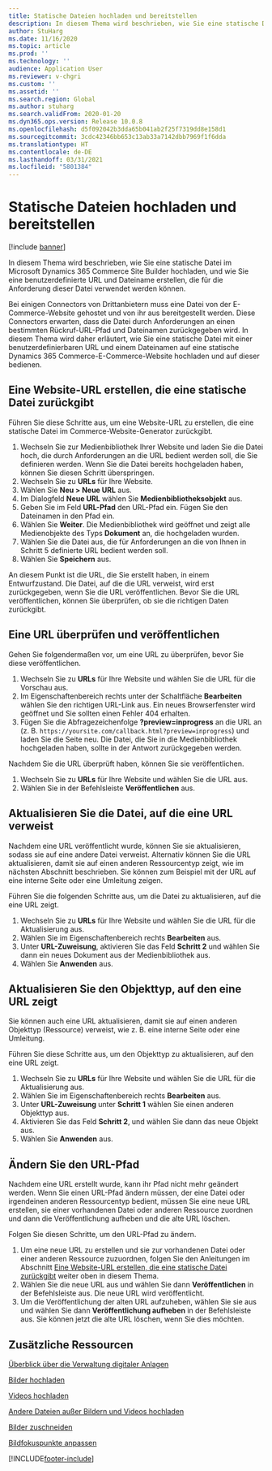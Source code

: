 ```yaml
---
title: Statische Dateien hochladen und bereitstellen
description: In diesem Thema wird beschrieben, wie Sie eine statische Datei im Microsoft Dynamics 365 Commerce Site Builder hochladen, und wie Sie eine benutzerdefinierte URL und Dateiname erstellen, die für die Anforderung dieser Datei verwendet werden können.
author: StuHarg
ms.date: 11/16/2020
ms.topic: article
ms.prod: ''
ms.technology: ''
audience: Application User
ms.reviewer: v-chgri
ms.custom: ''
ms.assetid: ''
ms.search.region: Global
ms.author: stuharg
ms.search.validFrom: 2020-01-20
ms.dyn365.ops.version: Release 10.0.8
ms.openlocfilehash: d5f092042b3dda65b041ab2f25f7319dd8e158d1
ms.sourcegitcommit: 3cdc42346bb653c13ab33a7142dbb7969f1f6dda
ms.translationtype: HT
ms.contentlocale: de-DE
ms.lasthandoff: 03/31/2021
ms.locfileid: "5801384"
---
```

# <a name="upload-and-serve-static-files"></a>Statische Dateien hochladen und bereitstellen

[!include [banner](includes/banner.md)]

In diesem Thema wird beschrieben, wie Sie eine statische Datei im Microsoft Dynamics 365 Commerce Site Builder hochladen, und wie Sie eine benutzerdefinierte URL und Dateiname erstellen, die für die Anforderung dieser Datei verwendet werden können.

Bei einigen Connectors von Drittanbietern muss eine Datei von der E-Commerce-Website gehostet und von ihr aus bereitgestellt werden. Diese Connectors erwarten, dass die Datei durch Anforderungen an einen bestimmten Rückruf-URL-Pfad und Dateinamen zurückgegeben wird. In diesem Thema wird daher erläutert, wie Sie eine statische Datei mit einer benutzerdefinierbaren URL und einem Dateinamen auf eine statische Dynamics 365 Commerce-E-Commerce-Website hochladen und auf dieser bedienen.

## <a name="create-a-site-url-that-returns-a-static-file"></a>Eine Website-URL erstellen, die eine statische Datei zurückgibt

Führen Sie diese Schritte aus, um eine Website-URL zu erstellen, die eine statische Datei im Commerce-Website-Generator zurückgibt.

1. Wechseln Sie zur Medienbibliothek Ihrer Website und laden Sie die Datei hoch, die durch Anforderungen an die URL bedient werden soll, die Sie definieren werden. Wenn Sie die Datei bereits hochgeladen haben, können Sie diesen Schritt überspringen.
1. Wechseln Sie zu **URLs** für Ihre Website.
1. Wählen Sie **Neu \> Neue URL** aus.
1. Im Dialogfeld **Neue URL** wählen Sie **Medienbibliotheksobjekt** aus.
1. Geben Sie im Feld **URL-Pfad** den URL-Pfad ein. Fügen Sie den Dateinamen in den Pfad ein.
1. Wählen Sie **Weiter**. Die Medienbibliothek wird geöffnet und zeigt alle Medienobjekte des Typs **Dokument** an, die hochgeladen wurden.
1. Wählen Sie die Datei aus, die für Anforderungen an die von Ihnen in Schritt 5 definierte URL bedient werden soll.
1. Wählen Sie **Speichern** aus.

An diesem Punkt ist die URL, die Sie erstellt haben, in einem Entwurfzustand. Die Datei, auf die die URL verweist, wird erst zurückgegeben, wenn Sie die URL veröffentlichen. Bevor Sie die URL veröffentlichen, können Sie überprüfen, ob sie die richtigen Daten zurückgibt.

## <a name="validate-and-publish-a-url"></a>Eine URL überprüfen und veröffentlichen

Gehen Sie folgendermaßen vor, um eine URL zu überprüfen, bevor Sie diese veröffentlichen.

1. Wechseln Sie zu **URLs** für Ihre Website und wählen Sie die URL für die Vorschau aus.
2. Im Eigenschaftenbereich rechts unter der Schaltfläche **Bearbeiten** wählen Sie den richtigen URL-Link aus. Ein neues Browserfenster wird geöffnet und Sie sollten einen Fehler 404 erhalten.
3. Fügen Sie die Abfragezeichenfolge **?preview=inprogress** an die URL an (z. B. `https://yoursite.com/callback.html?preview=inprogress`) und laden Sie die Seite neu. Die Datei, die Sie in die Medienbibliothek hochgeladen haben, sollte in der Antwort zurückgegeben werden.

Nachdem Sie die URL überprüft haben, können Sie sie veröffentlichen.

1. Wechseln Sie zu **URLs** für Ihre Website und wählen Sie die URL aus.
2. Wählen Sie in der Befehlsleiste **Veröffentlichen** aus.

## <a name="update-the-file-that-a-url-points-to"></a>Aktualisieren Sie die Datei, auf die eine URL verweist

Nachdem eine URL veröffentlicht wurde, können Sie sie aktualisieren, sodass sie auf eine andere Datei verweist. Alternativ können Sie die URL aktualisieren, damit sie auf einen anderen Ressourcentyp zeigt, wie im nächsten Abschnitt beschrieben. Sie können zum Beispiel mit der URL auf eine interne Seite oder eine Umleitung zeigen.

Führen Sie die folgenden Schritte aus, um die Datei zu aktualisieren, auf die eine URL zeigt.

1. Wechseln Sie zu **URLs** für Ihre Website und wählen Sie die URL für die Aktualisierung aus.
1. Wählen Sie im Eigenschaftenbereich rechts **Bearbeiten** aus.
1. Unter **URL-Zuweisung**, aktivieren Sie das Feld **Schritt 2** und wählen Sie dann ein neues Dokument aus der Medienbibliothek aus.
1. Wählen Sie **Anwenden** aus.

## <a name="update-the-asset-type-that-a-url-points-to"></a>Aktualisieren Sie den Objekttyp, auf den eine URL zeigt

Sie können auch eine URL aktualisieren, damit sie auf einen anderen Objekttyp (Ressource) verweist, wie z. B. eine interne Seite oder eine Umleitung.

Führen Sie diese Schritte aus, um den Objekttyp zu aktualisieren, auf den eine URL zeigt.

1. Wechseln Sie zu **URLs** für Ihre Website und wählen Sie die URL für die Aktualisierung aus.
1. Wählen Sie im Eigenschaftenbereich rechts **Bearbeiten** aus.
1. Unter **URL-Zuweisung** unter **Schritt 1** wählen Sie einen anderen Objekttyp aus.
1. Aktivieren Sie das Feld **Schritt 2**, und wählen Sie dann das neue Objekt aus.
1. Wählen Sie **Anwenden** aus.

## <a name="change-the-url-path"></a>Ändern Sie den URL-Pfad

Nachdem eine URL erstellt wurde, kann ihr Pfad nicht mehr geändert werden. Wenn Sie einen URL-Pfad ändern müssen, der eine Datei oder irgendeinen anderen Ressourcentyp bedient, müssen Sie eine neue URL erstellen, sie einer vorhandenen Datei oder anderen Ressource zuordnen und dann die Veröffentlichung aufheben und die alte URL löschen.

Folgen Sie diesen Schritte, um den URL-Pfad zu ändern.

1. Um eine neue URL zu erstellen und sie zur vorhandenen Datei oder einer anderen Ressource zuzuordnen, folgen Sie den Anleitungen im Abschnitt [Eine Website-URL erstellen, die eine statische Datei zurückgibt](#create-a-site-url-that-returns-a-static-file) weiter oben in diesem Thema.
1. Wählen Sie die neue URL aus und wählen Sie dann **Veröffentlichen** in der Befehlsleiste aus. Die neue URL wird veröffentlicht.
1. Um die Veröffentlichung der alten URL aufzuheben, wählen Sie sie aus und wählen Sie dann **Veröffentlichung aufheben** in der Befehlsleiste aus. Sie können jetzt die alte URL löschen, wenn Sie dies möchten.

## <a name="additional-resources"></a>Zusätzliche Ressourcen

[Überblick über die Verwaltung digitaler Anlagen](dam-overview.md)

[Bilder hochladen](dam-upload-images.md)

[Videos hochladen](dam-upload-video.md)

[Andere Dateien außer Bildern und Videos hochladen](dam-upload-files.md)

[Bilder zuschneiden](dam-crop-images.md)

[Bildfokuspunkte anpassen](dam-custom-focal-point.md)


[!INCLUDE[footer-include](../includes/footer-banner.md)]